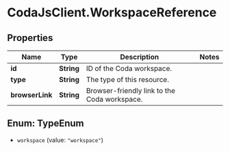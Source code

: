 # CodaJsClient.WorkspaceReference

## Properties
Name | Type | Description | Notes
------------ | ------------- | ------------- | -------------
**id** | **String** | ID of the Coda workspace. | 
**type** | **String** | The type of this resource. | 
**browserLink** | **String** | Browser-friendly link to the Coda workspace. | 

<a name="TypeEnum"></a>
## Enum: TypeEnum

* `workspace` (value: `"workspace"`)


